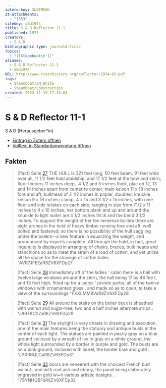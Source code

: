 ```yaml
---
zotero-key: 3LQIMG8K
zt-attachments:
  - "1353"
citekey: s&d1974
title: S & D Reflector 11-1
published: 1974
creators:
  - S & D
bibliographic type: journalArticle
topics:
  - "[[Steamboatin']]"
aliases:
  - S & D Reflector 11-1
  - s&d1974
URL: http://www.riverhistory.org/reflector/1974-03.pdf
tags:
  - Steamboat/JM_White
  - Steamboat/Construction
created: 2023-11-19 17:19:03
---
```

# S & D Reflector 11-1
S & D (Herausgeber\*in)

- [Eintrag in Zotero öffnen](zotero://select/library/items/3LQIMG8K) 
- [Volltext in Standardanwendung öffnen](<file:///C:/Users/mittelba/Zotero/miba/storage/R8ZV6XFD/1974_S%20&%20D%20Reflector.pdf>)


## Fakten
> [!fact]  Seite [27](zotero://open-pdf/library/items/R8ZV6XFD?page=27&annotation=AVR7JFEE)
> THE HULL is 321 feet long, 50 feet beam, 91 feet wide over all, 11 1/2 feet hold amidship, and 17 1/2 feet at the bow and stern; floor timbers 11 inches deep,  4 1/2 and 5 inches thick, plac ed 12, 13 and 14 inches apart from center to center; main kelson 11 x 18 inches fore and aft; bulkhead of 2 1/2 inches in poplar, doubled; knuckle kelson 9 x 18 inches; clamp, 4 x 15 and 3 1/2 x 15 inches, with nine floor and side strakes on each side, ranging in size from 71/2 x 11 inches to 4 x 10 inches; her bottom plank and up and around the knuckle to light water are 4 1/2 inches thick and the bend 3 1/2 inches. To support the weight of her ten immense boilers there are eight arches in the hold of heavy timber running fore and aft, well bolted and fastened; so there is no possibility of the hull sagg ing under the boilers--a new feature in equalizing the weight, and pronounced by experts complete. All through the hold, in fact, great ingenuity is displayed in arranging of chains, braces, bulk heads and stanchions so as to meet the strain of a load of cotton, and yet utilize all the space for the stowage of cotton bales.
> ^AVR7JFEEaR8ZV6XFDp27

> [!fact]  Seite [28](zotero://open-pdf/library/items/R8ZV6XFD?page=28&annotation=FXXLMM9V)
> Immediately aft of the ladies ' cabin there is a hall with twelve large windows around the stern, the hall being 17 by 46 fee t, and 13 feet high, fitted up for a ladies ' private parlor, all of the twelve windows with ornamented glass , and made so as to open, to take a view of the surroundings
> ^FXXLMM9VaR8ZV6XFDp28

> [!fact]  Seite [29](zotero://open-pdf/library/items/R8ZV6XFD?page=29&annotation=J8BTBC27)
> All around the stairs on the boiler deck is sheathed with walnut and sugar-tree, two and a half inches alternate strips .
> ^J8BTBC27aR8ZV6XFDp29

> [!fact]  Seite [31](zotero://open-pdf/library/items/R8ZV6XFD?page=31&annotation=JPXR6QLC)
> The skylight is very chaste in drawing and execution, one of the main features being the statuary and antique busts in the center of each light. The statues are painted in pearly gray on a blue ground inclosed by a wreath of ivy in gray on a white ground, the whole light surrounded by a border in purple and gold. The busts are on a pink ground, inclosed with laurel, the border blue and gold .
> ^JPXR6QLCaR8ZV6XFDp31

> [!fact]  Seite [32](zotero://open-pdf/library/items/R8ZV6XFD?page=32&annotation=7SYNHQBF)
> doors are veneered with the choicest French burl walnut , and with root ash and ebony, the panel being elaborately engraved in gold wi~h various artistic designs .
> ^7SYNHQBFaR8ZV6XFDp32


